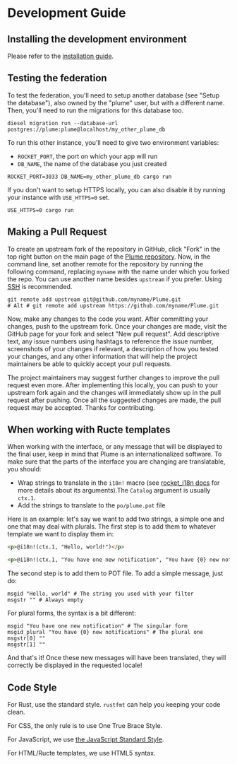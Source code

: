 # Development Guide

## Installing the development environment

Please refer to the [installation guide](INSTALL.md).

## Testing the federation

To test the federation, you'll need to setup another database (see "Setup the database"),
also owned by the "plume" user, but with a different name. Then, you'll need to run the
migrations for this database too.

```
diesel migration run --database-url postgres://plume:plume@localhost/my_other_plume_db
```

To run this other instance, you'll need to give two environment variables:

- `ROCKET_PORT`, the port on which your app will run
- `DB_NAME`, the name of the database you just created

```
ROCKET_PORT=3033 DB_NAME=my_other_plume_db cargo run
```

If you don't want to setup HTTPS locally, you can also disable it by running your instance with `USE_HTTPS=0` set.

```
USE_HTTPS=0 cargo run
```

## Making a Pull Request
To create an upstream fork of the repository in GitHub, click "Fork" in the top right button on the main page of the [Plume repository](https://github.com/Plume-org/Plume). Now, in the command line, set another remote for the repository by running the following command, replacing `myname` with the name under which you forked the repo. You can use another name besides `upstream` if you prefer. Using [SSH](https://help.github.com/articles/connecting-to-github-with-ssh/) is recommended.

```
git remote add upstream git@github.com/myname/Plume.git
# Alt # git remote add upstream https://github.com/myname/Plume.git
```

Now, make any changes to the code you want. After committing your changes, push to the upstream fork. Once your changes are made, visit the GitHub page for your fork and select "New pull request". Add descriptive text, any issue numbers using hashtags to reference the issue number, screenshots of your changes if relevant, a description of how you tested your changes, and any other information that will help the project maintainers be able to quickly accept your pull requests.

The project maintainers may suggest further changes to improve the pull request even more. After implementing this locally, you can push to your upstream fork again and the changes will immediately show up in the pull request after pushing. Once all the suggested changes are made, the pull request may be accepted. Thanks for contributing.

## When working with Ructe templates

When working with the interface, or any message that will be displayed to the final user,
keep in mind that Plume is an internationalized software.
To make sure that the parts of the interface you are changing are translatable, you should:

- Wrap strings to translate in the `i18n!` macro (see [rocket_i18n docs](https://docs.rs/rocket_i18n/)
for more details about its arguments).The `Catalog` argument is usually `ctx.1`.
- Add the strings to translate to the `po/plume.pot` file

Here is an example: let's say we want to add two strings, a simple one and one
that may deal with plurals. The first step is to add them to whatever
template we want to display them in:

```html
<p>@i18n!(ctx.1, "Hello, world!")</p>

<p>@i18n!(ctx.1, "You have one new notification", "You have {0} new notifications", n_notifications)</p>
```

The second step is to add them to POT file. To add a simple message, just do:

```po
msgid "Hello, world" # The string you used with your filter
msgstr "" # Always empty
```

For plural forms, the syntax is a bit different:

```po
msgid "You have one new notification" # The singular form
msgid_plural "You have {0} new notifications" # The plural one
msgstr[0] ""
msgstr[1] ""
```

And that's it! Once these new messages will have been translated, they will correctly be displayed in the requested locale!

## Code Style

For Rust, use the standard style. `rustfmt` can help you keeping your code clean.

For CSS, the only rule is to use One True Brace Style.

For JavaScript, we use [the JavaScript Standard Style](https://standardjs.com/).

For HTML/Ructe templates, we use HTML5 syntax.
